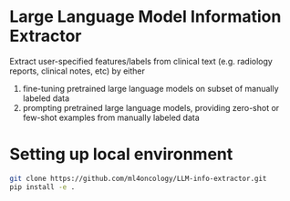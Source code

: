 # Large Language Model Information Extractor

Extract user-specified features/labels from clinical text (e.g. radiology reports, clinical notes, etc) by either 
1. fine-tuning pretrained large language models on subset of manually labeled data
2. prompting pretrained large language models, providing zero-shot or few-shot examples from manually labeled data

# Setting up local environment
```bash
git clone https://github.com/ml4oncology/LLM-info-extractor.git
pip install -e .
```